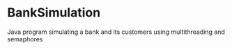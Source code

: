 # BankSimulation
Java program simulating a bank and its customers using multithreading and semaphores

